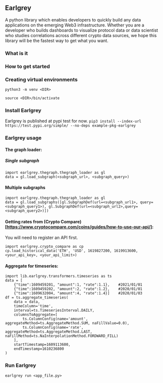 Earlgrey
--

A python library which enables developers to quickly build any data applications on the emerging Web3 infrastructure. Whether you are a developer who builds dashboards to visualize protocol data or data scientist who studies correlations across different crypto data sources, we hope this library will be the fastest way to get what you want.

### What is it
### How to get started

### Creating virtual environments
`python3 -m venv <DIR>`

`source <DIR>/bin/activate`

### Install Earlgrey
Earlgrey is published at pypi test for now.
`pip3 install --index-url https://test.pypi.org/simple/ --no-deps example-pkg-earlgrey`

### Earlgrey usage
#### The graph loader:
##### Single subgraph
```
import earlgrey.thegraph.thegraph_loader as gl
data = gl.load_subgraph(<subgraph_url>, <subgraph_query>)
```
#### Multiple subgraphs
```
import earlgrey.thegraph.thegraph_loader as gl
data = gl.load_subgraphs([gl.SubgraphDef(url=<subgraph_url1>, query=<subgraph_query1>), gl.SubgraphDef(url=<subgraph_url2>,query=<subgraph_query2>)])
```


#### Getting rates from (Crypto Compare)[https://www.cryptocompare.com/coins/guides/how-to-use-our-api/]:
You will need to register an API first.
```
import earlgrey.crypto_compare as cp
cp.load_historical_data('ETH', 'USD', 1619827200, 1619913600, <your_api_key>, <your_api_limit>)
```

#### Aggregate for timeseries:
```
import lib.earlgrey.transformers.timeseries as ts
data = [
    {"time":1609459201, "amount":1, "rate":1.1},    #2021/01/01
    {"time":1609459202, "amount":2, "rate":1.2},    #2020/01/01
    {"time":1609632004, "amount":4, "rate":1.4}]    #2020/01/03
df = ts.aggregate_timeseries(
    data = data,
    timeColumn='time',
    interval=ts.TimeseriesInterval.DAILY,
    columnsToAggregate=[
        ts.ColumnConfig(name='amount', aggregateMethod=ts.AggregateMethod.SUM, naFillValue=0.0),
        ts.ColumnConfig(name='rate', aggregateMethod=ts.AggregateMethod.LAST, naFillMethod=ts.NaInterpolationMethod.FORDWARD_FILL)
    ],
    startTimestamp=1609113600,
    endTimestamp=1610236800
)
```


### Run Earlgrey
`earlgrey run <app_file.py>`
